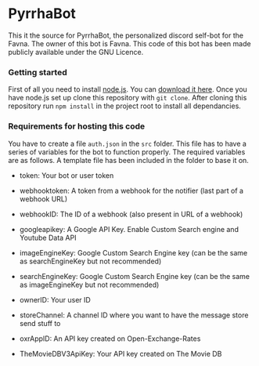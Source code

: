 # PyrrhaBot #

This it the source for PyrrhaBot, the personalized discord self-bot for the Favna. The owner of this bot is Favna. This code of this bot has been made publicly available under the GNU Licence.

### Getting started ###

First of all you need to install [node.js](https://nodejs.org/en/). You can [download it here](https://nodejs.org/en/download/). Once you have node.js set up clone this repository with `git clone`. After cloning this repository run `npm install` in the project root to install all dependancies.

### Requirements for hosting this code ###

You have to create a file `auth.json` in the `src` folder. This file has to have a series of variables for the bot to function properly. The required variables are as follows. A template file has been included in the folder to base it on.

  - token: Your bot or user token

  - webhooktoken: A token from a webhook for the notifier (last part of a webhook URL)

  - webhookID: The ID of a webhook (also present in URL of a webhook)

  - googleapikey: A Google API Key. Enable Custom Search engine and Youtube Data API

  - imageEngineKey: Google Custom Search Engine key (can be the same as searchEngineKey but not recommended)

  - searchEngineKey: Google Custom Search Engine key (can be the same as imageEngineKey but not recommended)

  - ownerID: Your user ID

  - storeChannel: A channel ID where you want to have the message store send stuff to

  - oxrAppID: An API key created on Open-Exchange-Rates

  - TheMovieDBV3ApiKey: Your API key created on The Movie DB
  